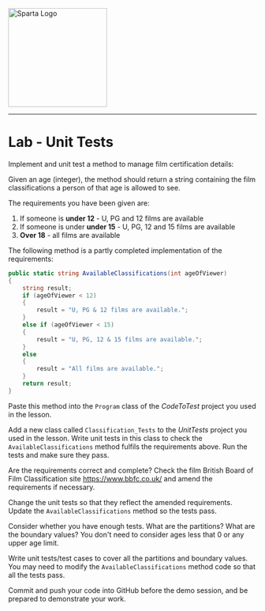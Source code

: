 <img src="https://boolerang.co.uk/wp-content/uploads/job-manager-uploads/company_logo/2018/04/SG-Logo-Black.png" alt="Sparta Logo" width="200"/>

---

# Lab - Unit Tests

Implement and unit test a method to manage film certification details: 

Given an age (integer), the method should return a string containing the film classifications a person of that age is allowed to see.

The requirements you have been given are:

1. If someone is **under 12** - U, PG and 12 films are available
2. If someone is under **under 15** - U, PG, 12 and 15 films are available
3. **Over 18** - all films are available

The following method is a partly completed implementation of the requirements:

```csharp
public static string AvailableClassifications(int ageOfViewer)
{
    string result;
    if (ageOfViewer < 12)
    {
        result = "U, PG & 12 films are available.";
    }
    else if (ageOfViewer < 15)
    {
        result = "U, PG, 12 & 15 films are available.";
    }
    else
    {
        result = "All films are available.";
    }
    return result;
}
```

Paste this method into the `Program` class of the *CodeToTest* project you used in the lesson.

Add a new class called `Classification_Tests` to the *UnitTests* project you used in the lesson.  Write unit tests in this class to check the `AvailableClassifications` method fulfils the requirements above.  Run the tests and make sure they pass.

Are the requirements correct and complete? Check the film British Board of Film Classification site https://www.bbfc.co.uk/ and amend the requirements if necessary.

Change the unit tests so that they reflect the amended requirements.  Update the `AvailableClassifications` method so the tests pass.

Consider whether you have enough tests.  What are the partitions?  What are the boundary values?  You don't need to consider ages less that 0 or any upper age limit.

 Write unit tests/test cases to cover all the partitions and boundary values.  You may need to modify the `AvailableClassifications` method code so that all the tests pass.

Commit and push your code into GitHub before the demo session, and be prepared to demonstrate your work.